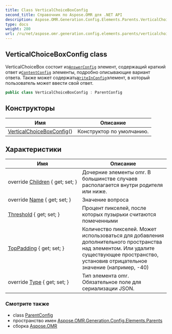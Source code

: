 ```yaml
---
title: Class VerticalChoiceBoxConfig
second_title: Справочник по Aspose.OMR для .NET API
description: Aspose.OMR.Generation.Config.Elements.Parents.VerticalChoiceBoxConfig сорт. VerticalChoiceBox состоит изAnswerConfig элемент содержащий краткий ответ иContentConfig элементы подробно описывающие вариант ответа. Также может содержатьWriteInConfigэлемент в который пользователь может ввести свой ответ.
type: docs
weight: 280
url: /ru/net/aspose.omr.generation.config.elements.parents/verticalchoiceboxconfig/
---
```

## VerticalChoiceBoxConfig class

VerticalChoiceBox состоит из[`AnswerConfig`](../answerconfig/) элемент, содержащий краткий ответ и[`ContentConfig`](../../aspose.omr.generation.config.elements/contentconfig/) элементы, подробно описывающие вариант ответа. Также может содержать[`WriteInConfig`](../../aspose.omr.generation.config.elements/writeinconfig/)элемент, в который пользователь может ввести свой ответ.

```csharp
public class VerticalChoiceBoxConfig : ParentConfig
```

## Конструкторы

| Имя | Описание |
| --- | --- |
| [VerticalChoiceBoxConfig](verticalchoiceboxconfig/)() | Конструктор по умолчанию. |

## Характеристики

| Имя | Описание |
| --- | --- |
| override [Children](../../aspose.omr.generation.config.elements.parents/verticalchoiceboxconfig/children/) { get; set; } | Дочерние элементы omr. В большинстве случаев располагается внутри родителя или ниже. |
| override [Name](../../aspose.omr.generation.config.elements.parents/verticalchoiceboxconfig/name/) { get; set; } | Значение вопроса |
| [Threshold](../../aspose.omr.generation.config.elements.parents/verticalchoiceboxconfig/threshold/) { get; set; } | Процент пикселей, после которых пузырьки считаются помеченными |
| [TopPadding](../../aspose.omr.generation.config.elements.parents/verticalchoiceboxconfig/toppadding/) { get; set; } | Количество пикселей. Может использоваться для добавления дополнительного пространства над элементом. Или удалите существующее пространство, установив отрицательное значение (например, -40) |
| override [Type](../../aspose.omr.generation.config.elements.parents/verticalchoiceboxconfig/type/) { get; set; } | Тип элемента omr. Обязательное поле для сериализации JSON. |

### Смотрите также

* class [ParentConfig](../../aspose.omr.generation.config/parentconfig/)
* пространство имен [Aspose.OMR.Generation.Config.Elements.Parents](../../aspose.omr.generation.config.elements.parents/)
* сборка [Aspose.OMR](../../)


